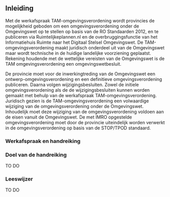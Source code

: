 ## Inleiding

Met de werkafspraak TAM-omgevingsverordening wordt provincies de mogelijkheid geboden om een omgevingsverordening onder de Omgevingswet op te stellen op basis van de RO Standaarden 2012, en te publiceren via Ruimtelijkeplannen.nl en de overbruggingsfunctie van het Informatiehuis Ruimte naar het Digitaal Stelsel Omgevingswet. De TAM-omgevingsverordening maakt juridisch onderdeel uit van de Omgevingswet maar wordt technische in de huidige landelijke voorziening geplaatst. Rekening houdende met de wettelijke vereisten van de Omgevingswet is de TAM omgevingsverordening een omgevingswetbesluit. 

De provincie moet voor de inwerkingtreding van de Omgevingswet een ontwerp-omgevingsverordening en een definitieve omgevingsverordening publiceren. Daarna volgen wijzigingsbesluiten. Zowel de initiele omgevingsverordening als de de wijzigingsbesluiten kunnen worden gemaakt met behulp van de werkafspraak TAM-omgevingsverordening. Juridisch gezien is de TAM-omgevingsverordening een volwaardige wijziging van de omgevingsverordening onder de Omgevingswet. Inhoudelijk moet deze wijziging van de omgevingsverordening voldoen aan de eisen vanuit de Omgevingswet. De met IMRO opgestelde omgevingsverordening moet door de provincie uiteindelijk worden verwerkt in de omgevingsverordening op basis van de STOP/TPOD standaard. 

### Werkafspraak en handreiking



### Doel van de handreiking

TO DO




### Leeswijzer

TO DO 


